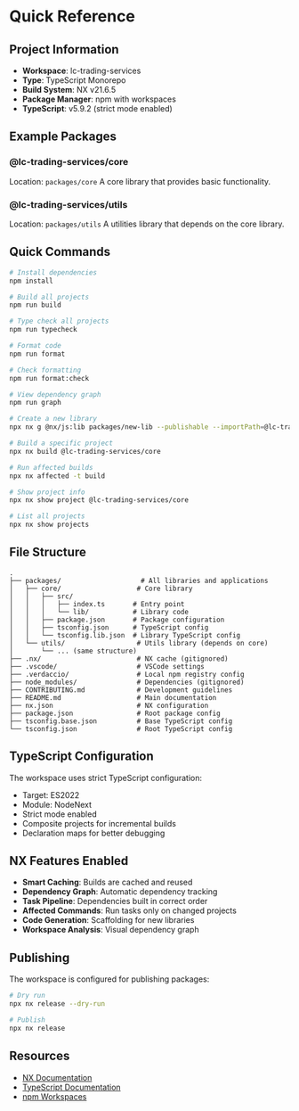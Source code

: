 # Quick Reference

## Project Information

- **Workspace**: lc-trading-services
- **Type**: TypeScript Monorepo
- **Build System**: NX v21.6.5
- **Package Manager**: npm with workspaces
- **TypeScript**: v5.9.2 (strict mode enabled)

## Example Packages

### @lc-trading-services/core

Location: `packages/core`
A core library that provides basic functionality.

### @lc-trading-services/utils

Location: `packages/utils`
A utilities library that depends on the core library.

## Quick Commands

```bash
# Install dependencies
npm install

# Build all projects
npm run build

# Type check all projects
npm run typecheck

# Format code
npm run format

# Check formatting
npm run format:check

# View dependency graph
npm run graph

# Create a new library
npx nx g @nx/js:lib packages/new-lib --publishable --importPath=@lc-trading-services/new-lib --unitTestRunner=none --bundler=tsc

# Build a specific project
npx nx build @lc-trading-services/core

# Run affected builds
npx nx affected -t build

# Show project info
npx nx show project @lc-trading-services/core

# List all projects
npx nx show projects
```

## File Structure

```
.
├── packages/                    # All libraries and applications
│   ├── core/                   # Core library
│   │   ├── src/
│   │   │   ├── index.ts       # Entry point
│   │   │   └── lib/           # Library code
│   │   ├── package.json       # Package configuration
│   │   ├── tsconfig.json      # TypeScript config
│   │   └── tsconfig.lib.json  # Library TypeScript config
│   └── utils/                  # Utils library (depends on core)
│       └── ... (same structure)
├── .nx/                        # NX cache (gitignored)
├── .vscode/                    # VSCode settings
├── .verdaccio/                 # Local npm registry config
├── node_modules/               # Dependencies (gitignored)
├── CONTRIBUTING.md             # Development guidelines
├── README.md                   # Main documentation
├── nx.json                     # NX configuration
├── package.json                # Root package config
├── tsconfig.base.json          # Base TypeScript config
└── tsconfig.json               # Root TypeScript config
```

## TypeScript Configuration

The workspace uses strict TypeScript configuration:

- Target: ES2022
- Module: NodeNext
- Strict mode enabled
- Composite projects for incremental builds
- Declaration maps for better debugging

## NX Features Enabled

- **Smart Caching**: Builds are cached and reused
- **Dependency Graph**: Automatic dependency tracking
- **Task Pipeline**: Dependencies built in correct order
- **Affected Commands**: Run tasks only on changed projects
- **Code Generation**: Scaffolding for new libraries
- **Workspace Analysis**: Visual dependency graph

## Publishing

The workspace is configured for publishing packages:

```bash
# Dry run
npx nx release --dry-run

# Publish
npx nx release
```

## Resources

- [NX Documentation](https://nx.dev)
- [TypeScript Documentation](https://www.typescriptlang.org/docs/)
- [npm Workspaces](https://docs.npmjs.com/cli/v10/using-npm/workspaces)
